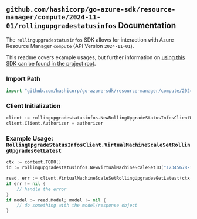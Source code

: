 
## `github.com/hashicorp/go-azure-sdk/resource-manager/compute/2024-11-01/rollingupgradestatusinfos` Documentation

The `rollingupgradestatusinfos` SDK allows for interaction with Azure Resource Manager `compute` (API Version `2024-11-01`).

This readme covers example usages, but further information on [using this SDK can be found in the project root](https://github.com/hashicorp/go-azure-sdk/tree/main/docs).

### Import Path

```go
import "github.com/hashicorp/go-azure-sdk/resource-manager/compute/2024-11-01/rollingupgradestatusinfos"
```


### Client Initialization

```go
client := rollingupgradestatusinfos.NewRollingUpgradeStatusInfosClientWithBaseURI("https://management.azure.com")
client.Client.Authorizer = authorizer
```


### Example Usage: `RollingUpgradeStatusInfosClient.VirtualMachineScaleSetRollingUpgradesGetLatest`

```go
ctx := context.TODO()
id := rollingupgradestatusinfos.NewVirtualMachineScaleSetID("12345678-1234-9876-4563-123456789012", "example-resource-group", "virtualMachineScaleSetName")

read, err := client.VirtualMachineScaleSetRollingUpgradesGetLatest(ctx, id)
if err != nil {
	// handle the error
}
if model := read.Model; model != nil {
	// do something with the model/response object
}
```
